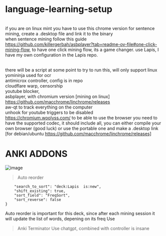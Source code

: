 # language-learning-setup


<br> if you are on linux mint you have to use this chrome version for sentence mining, create a .desktop file and link it to the binary
<br> when sentence mining follow this guide https://github.com/killergerbah/asbplayer?tab=readme-ov-file#one-click-mining-flow, to have one click mining flow, its a game changer.
<bri> use Lapis, I have my own configuration in the Lapis repo.

<br> there will be a script at some point to try to run this, will only support linux
<br> yomininja used for ocr
<br> antimicrox controller, config is in repo
<br> cloudflare warp, censorship
<br> youtube blocker,
<br>asbplayer, with chromium version [mining on linux]
<br>https://github.com/macchrome/linchrome/releases
<br> aw-qt to track everything on the computer
<br> unhook for youtube triggers to be disabled
<br> https://chromium.woolyss.com/ to be able to use the browser you need to have the supported codec, it should include all, you can either compile your own browser (good luck) or use the portable one and make a .desktop link [for debian/ubuntu https://github.com/macchrome/linchrome/releases]


# ANKI ADDONS
![image](https://github.com/user-attachments/assets/23f4c3dd-38c4-4ac9-9f23-24a44ccab37b)

> Auto reorder
```{
    "search_to_sort": "deck:Lapis  is:new",
    "shift_existing": true,
    "sort_field": "FreqSort",
    "sort_reverse": false
}
```
Auto reorder is important for this deck, since after each mining session it will update the list of words, depening on its freq Use

>Anki Terminator
Use chatgpt, combined with controller is insane



